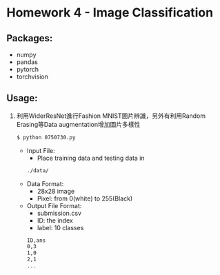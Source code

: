 # Homework 4 - Image Classification

## Packages:
- numpy
- pandas
- pytorch
- torchvision

## Usage:
1. 利用WiderResNet進行Fashion MNIST圖片辨識，另外有利用Random Erasing等Data augmentation增加圖片多樣性
    ```bash
    $ python 0750730.py
    ```
    - Input File:
        - Place training data and testing data in
        ```bash
        ./data/
        ```
    - Data Format:
        - 28x28 image
        - Pixel: from 0(white) to 255(Black)
    - Output File Format:
        - submission.csv
        - ID: the index 
        - label: 10 classes
        ```bash
        ID,ans
        0,3
        1,0
        2,1
        ...
        ```